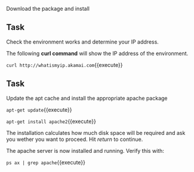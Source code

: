 Download the package and install

## Task

Check the environment works and determine your IP address.

The following **curl command** will show the IP address of the environment.

`curl http://whatismyip.akamai.com`{{execute}}

## Task

Update the apt cache  and install the appropriate apache package

`apt-get update`{{execute}}

`apt-get install apache2`{{execute}}

The installation calculates how much disk space will be required and ask you wether you want to proceed. Hit _return_ to continue.

The apache server is now installed and running. Verify this with:

`ps ax | grep apache`{{execute}}
